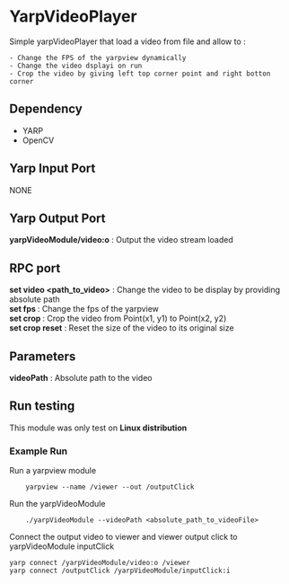 # YarpVideoPlayer
Simple yarpVideoPlayer that load a video from file and allow to :

    - Change the FPS of the yarpview dynamically
    - Change the video dsplayi on run
    - Crop the video by giving left top corner point and right botton corner

## Dependency
- YARP
- OpenCV

## Yarp Input Port
NONE

## Yarp Output Port
**yarpVideoModule/video:o** :
    Output the video stream loaded

## RPC port
 **set video <path_to_video>** : Change the video to be display by providing absolute path <br>
 **set fps <fps>** : Change the fps of the yarpview <br>
 **set crop <x1> <y1> <x2> <y2>** : Crop the video from Point(x1, y1) to Point(x2, y2) <br>
 **set crop reset** : Reset the size of the video to its original size

## Parameters
**videoPath** : Absolute path to the video

## Run testing
This module was only test on **Linux distribution**

### Example Run
Run a yarpview module

        yarpview --name /viewer --out /outputClick

Run the yarpVideoModule

        ./yarpVideoModule --videoPath <absolute_path_to_videoFile>

Connect the output video to viewer and viewer output click to yarpVideoModule inputClick

    yarp connect /yarpVideoModule/video:o /viewer
    yarp connect /outputClick /yarpVideoModule/inputClick:i

